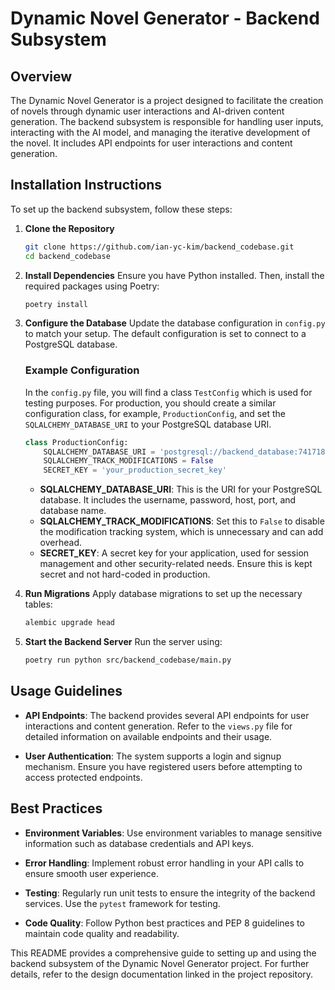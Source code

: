 # Dynamic Novel Generator - Backend Subsystem

## Overview
The Dynamic Novel Generator is a project designed to facilitate the creation of novels through dynamic user interactions and AI-driven content generation. The backend subsystem is responsible for handling user inputs, interacting with the AI model, and managing the iterative development of the novel. It includes API endpoints for user interactions and content generation.

## Installation Instructions

To set up the backend subsystem, follow these steps:

1. **Clone the Repository**
   ```bash
   git clone https://github.com/ian-yc-kim/backend_codebase.git
   cd backend_codebase
   ```

2. **Install Dependencies**
   Ensure you have Python installed. Then, install the required packages using Poetry:
   ```bash
   poetry install
   ```

3. **Configure the Database**
   Update the database configuration in `config.py` to match your setup. The default configuration is set to connect to a PostgreSQL database.

   ### Example Configuration
   In the `config.py` file, you will find a class `TestConfig` which is used for testing purposes. For production, you should create a similar configuration class, for example, `ProductionConfig`, and set the `SQLALCHEMY_DATABASE_URI` to your PostgreSQL database URI.

   ```python
   class ProductionConfig:
       SQLALCHEMY_DATABASE_URI = 'postgresql://backend_database:74171843-ff5b@10.138.0.4:5432/backend_database'
       SQLALCHEMY_TRACK_MODIFICATIONS = False
       SECRET_KEY = 'your_production_secret_key'
   ```

   - **SQLALCHEMY_DATABASE_URI**: This is the URI for your PostgreSQL database. It includes the username, password, host, port, and database name.
   - **SQLALCHEMY_TRACK_MODIFICATIONS**: Set this to `False` to disable the modification tracking system, which is unnecessary and can add overhead.
   - **SECRET_KEY**: A secret key for your application, used for session management and other security-related needs. Ensure this is kept secret and not hard-coded in production.

4. **Run Migrations**
   Apply database migrations to set up the necessary tables:
   ```bash
   alembic upgrade head
   ```

5. **Start the Backend Server**
   Run the server using:
   ```bash
   poetry run python src/backend_codebase/main.py
   ```

## Usage Guidelines

- **API Endpoints**: The backend provides several API endpoints for user interactions and content generation. Refer to the `views.py` file for detailed information on available endpoints and their usage.

- **User Authentication**: The system supports a login and signup mechanism. Ensure you have registered users before attempting to access protected endpoints.

## Best Practices

- **Environment Variables**: Use environment variables to manage sensitive information such as database credentials and API keys.

- **Error Handling**: Implement robust error handling in your API calls to ensure smooth user experience.

- **Testing**: Regularly run unit tests to ensure the integrity of the backend services. Use the `pytest` framework for testing.

- **Code Quality**: Follow Python best practices and PEP 8 guidelines to maintain code quality and readability.

This README provides a comprehensive guide to setting up and using the backend subsystem of the Dynamic Novel Generator project. For further details, refer to the design documentation linked in the project repository.

